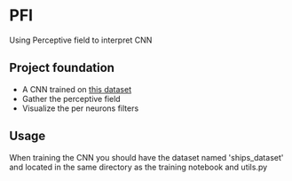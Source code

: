 # PFI
Using Perceptive field to interpret CNN

## Project foundation
- A CNN trained on [this dataset](https://www.kaggle.com/datasets/oleksandershevchenko/ship-classification-dataset) 
- Gather the perceptive field
- Visualize the per neurons filters

## Usage
When training the CNN you should have the dataset named 'ships_dataset' and located in the same directory as the training notebook and utils.py

